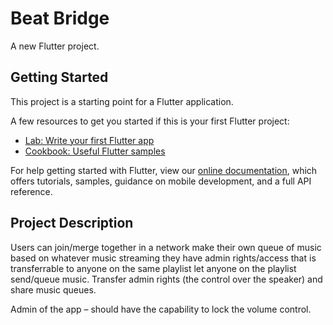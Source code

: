 # Beat Bridge

A new Flutter project.

## Getting Started

This project is a starting point for a Flutter application.

A few resources to get you started if this is your first Flutter project:

- [Lab: Write your first Flutter app](https://flutter.dev/docs/get-started/codelab)
- [Cookbook: Useful Flutter samples](https://flutter.dev/docs/cookbook)

For help getting started with Flutter, view our
[online documentation](https://flutter.dev/docs), which offers tutorials,
samples, guidance on mobile development, and a full API reference.

## Project Description
Users can join/merge together in a network make their own queue of music based on whatever music streaming they have admin rights/access that is transferrable to anyone on the same playlist let anyone on the playlist send/queue music. Transfer admin rights (the control over the speaker) and share music queues.

Admin of the app – should have the capability to lock the volume control.
